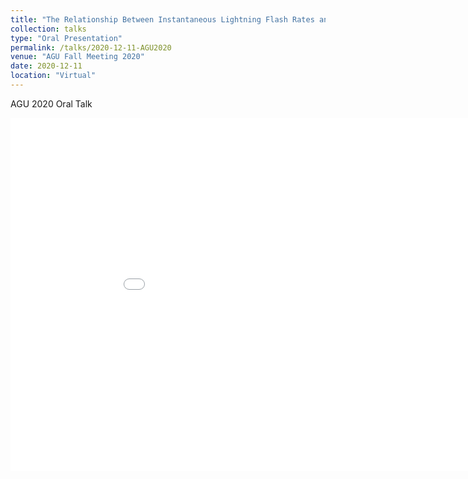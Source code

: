 ```yaml
---
title: "The Relationship Between Instantaneous Lightning Flash Rates and TGF Production in Thunderstorms"
collection: talks
type: "Oral Presentation"
permalink: /talks/2020-12-11-AGU2020
venue: "AGU Fall Meeting 2020"
date: 2020-12-11
location: "Virtual"
---
```


AGU 2020 Oral Talk

<iframe src="../../../../agu_2020_talk_v2.mp4" width="962px" height="565px" frameborder="0">This is an embedded <a target="_blank"</iframe>


